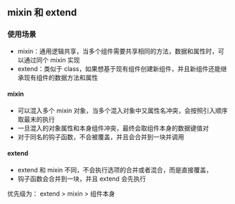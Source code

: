 ## mixin 和 extend

### 使用场景

- mixin：通用逻辑共享，当多个组件需要共享相同的方法，数据和属性时，可以通过同个 mixin 实现
- extend：类似于 class，如果想基于现有组件创建新组件，并且新组件还能继承现有组件的数据方法和属性

#### mixin

- 可以混入多个 mixin 对象，当多个混入对象中又属性名冲突，会按照引入顺序取最末的执行
- 一旦混入的对象属性和本身组件冲突，最终会取组件本身的数据键值对
- 对于同名的钩子函数，不会被覆盖，并且会合并到一块并调用

#### extend

- extend 和 mixin 不同，不会执行选项的合并或者混合，而是直接覆盖，
- 钩子函数会合并到一块，并且 extend 会先执行

优先级为： extend > mixin > 组件本身
